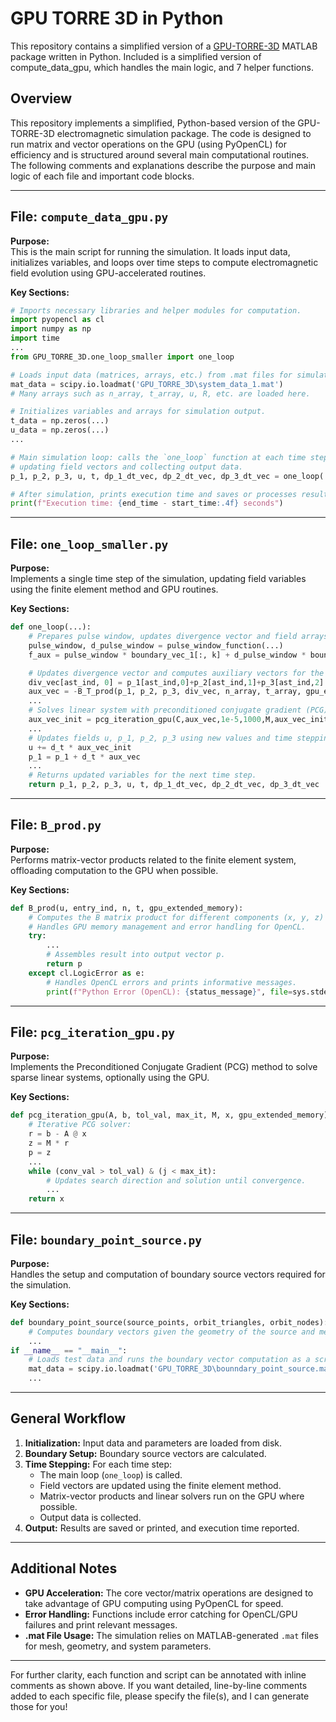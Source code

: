 # GPU TORRE 3D in Python

This repository contains a simplified version of a [GPU-TORRE-3D](https://github.com/sampsapursiainen/GPU-Torre-3D/tree/main) MATLAB package written in Python. Included is a simplified version of compute_data_gpu, which handles the main logic, and 7 helper functions.



## Overview

This repository implements a simplified, Python-based version of the GPU-TORRE-3D electromagnetic simulation package. The code is designed to run matrix and vector operations on the GPU (using PyOpenCL) for efficiency and is structured around several main computational routines. The following comments and explanations describe the purpose and main logic of each file and important code blocks.

---

## File: `compute_data_gpu.py`

**Purpose:**  
This is the main script for running the simulation. It loads input data, initializes variables, and loops over time steps to compute electromagnetic field evolution using GPU-accelerated routines.

**Key Sections:**

```python
# Imports necessary libraries and helper modules for computation.
import pyopencl as cl
import numpy as np
import time
...
from GPU_TORRE_3D.one_loop_smaller import one_loop
```

```python
# Loads input data (matrices, arrays, etc.) from .mat files for simulation setup.
mat_data = scipy.io.loadmat('GPU_TORRE_3D\system_data_1.mat')
# Many arrays such as n_array, t_array, u, R, etc. are loaded here.

```

```python
# Initializes variables and arrays for simulation output.
t_data = np.zeros(...)
u_data = np.zeros(...)
...

```

```python
# Main simulation loop: calls the `one_loop` function at each time step,
# updating field vectors and collecting output data.
p_1, p_2, p_3, u, t, dp_1_dt_vec, dp_2_dt_vec, dp_3_dt_vec = one_loop(...)

```

```python
# After simulation, prints execution time and saves or processes results.
print(f"Execution time: {end_time - start_time:.4f} seconds")
```

---

## File: `one_loop_smaller.py`

**Purpose:**  
Implements a single time step of the simulation, updating field variables using the finite element method and GPU routines.

**Key Sections:**

```python
def one_loop(...):
    # Prepares pulse window, updates divergence vector and field arrays.
    pulse_window, d_pulse_window = pulse_window_function(...)
    f_aux = pulse_window * boundary_vec_1[:, k] + d_pulse_window * boundary_vec_2[:, k]

    # Updates divergence vector and computes auxiliary vectors for the finite element system.
    div_vec[ast_ind, 0] = p_1[ast_ind,0]+p_2[ast_ind,1]+p_3[ast_ind,2]
    aux_vec = -B_T_prod(p_1, p_2, p_3, div_vec, n_array, t_array, gpu_extended_memory)
    ...
    # Solves linear system with preconditioned conjugate gradient (PCG) method.
    aux_vec_init = pcg_iteration_gpu(C,aux_vec,1e-5,1000,M,aux_vec_init,gpu_extended_memory)
    ...
    # Updates fields u, p_1, p_2, p_3 using new values and time stepping.
    u += d_t * aux_vec_init
    p_1 = p_1 + d_t * aux_vec
    ...
    # Returns updated variables for the next time step.
    return p_1, p_2, p_3, u, t, dp_1_dt_vec, dp_2_dt_vec, dp_3_dt_vec
```

---

## File: `B_prod.py`

**Purpose:**  
Performs matrix-vector products related to the finite element system, offloading computation to the GPU when possible.

**Key Sections:**

```python
def B_prod(u, entry_ind, n, t, gpu_extended_memory):
    # Computes the B matrix product for different components (x, y, z)
    # Handles GPU memory management and error handling for OpenCL.
    try:
        ...
        # Assembles result into output vector p.
        return p
    except cl.LogicError as e:
        # Handles OpenCL errors and prints informative messages.
        print(f"Python Error (OpenCL): {status_message}", file=sys.stderr)
```

---

## File: `pcg_iteration_gpu.py`

**Purpose:**  
Implements the Preconditioned Conjugate Gradient (PCG) method to solve sparse linear systems, optionally using the GPU.

**Key Sections:**

```python
def pcg_iteration_gpu(A, b, tol_val, max_it, M, x, gpu_extended_memory):
    # Iterative PCG solver:
    r = b - A @ x
    z = M * r
    p = z
    ...
    while (conv_val > tol_val) & (j < max_it):
        # Updates search direction and solution until convergence.
        ...
    return x
```

---

## File: `boundary_point_source.py`

**Purpose:**  
Handles the setup and computation of boundary source vectors required for the simulation.

**Key Sections:**

```python
def boundary_point_source(source_points, orbit_triangles, orbit_nodes):
    # Computes boundary vectors given the geometry of the source and mesh.
    ...
if __name__ == "__main__":
    # Loads test data and runs the boundary vector computation as a script.
    mat_data = scipy.io.loadmat('GPU_TORRE_3D\bounndary_point_source.mat')
    ...
```

---

## General Workflow

1. **Initialization:** Input data and parameters are loaded from disk.
2. **Boundary Setup:** Boundary source vectors are calculated.
3. **Time Stepping:** For each time step:
    - The main loop (`one_loop`) is called.
    - Field vectors are updated using the finite element method.
    - Matrix-vector products and linear solvers run on the GPU where possible.
    - Output data is collected.
4. **Output:** Results are saved or printed, and execution time reported.

---

## Additional Notes

- **GPU Acceleration:** The core vector/matrix operations are designed to take advantage of GPU computing using PyOpenCL for speed.
- **Error Handling:** Functions include error catching for OpenCL/GPU failures and print relevant messages.
- **.mat File Usage:** The simulation relies on MATLAB-generated `.mat` files for mesh, geometry, and system parameters.

---

For further clarity, each function and script can be annotated with inline comments as shown above. If you want detailed, line-by-line comments added to each specific file, please specify the file(s), and I can generate those for you!